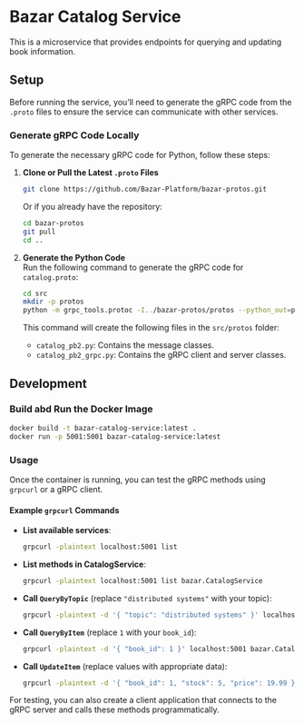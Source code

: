 # Bazar Catalog Service

This is a microservice that provides endpoints for querying and updating book information.

## Setup

Before running the service, you’ll need to generate the gRPC code from the `.proto` files to ensure the service can
communicate with other services.

### Generate gRPC Code Locally

To generate the necessary gRPC code for Python, follow these steps:

1. **Clone or Pull the Latest `.proto` Files**
   ```bash
   git clone https://github.com/Bazar-Platform/bazar-protos.git
   ```
   Or if you already have the repository:
   ```bash
   cd bazar-protos
   git pull
   cd ..
   ```

2. **Generate the Python Code**  
   Run the following command to generate the gRPC code for `catalog.proto`:
   ```bash
   cd src
   mkdir -p protos
   python -m grpc_tools.protoc -I../bazar-protos/protos --python_out=protos --grpc_python_out=protos ../bazar-protos/protos/catalog.proto
   ```
   This command will create the following files in the `src/protos` folder:
    - `catalog_pb2.py`: Contains the message classes.
    - `catalog_pb2_grpc.py`: Contains the gRPC client and server classes.

## Development

### Build abd Run the Docker Image

```bash
docker build -t bazar-catalog-service:latest .
docker run -p 5001:5001 bazar-catalog-service:latest
```

### Usage

Once the container is running, you can test the gRPC methods using `grpcurl` or a gRPC client.

#### Example `grpcurl` Commands

- **List available services**:
  ```bash
  grpcurl -plaintext localhost:5001 list
  ```

- **List methods in CatalogService**:
  ```bash
  grpcurl -plaintext localhost:5001 list bazar.CatalogService
  ```

- **Call `QueryByTopic`** (replace `"distributed systems"` with your topic):
  ```bash
  grpcurl -plaintext -d '{ "topic": "distributed systems" }' localhost:5001 bazar.CatalogService.QueryByTopic
  ```

- **Call `QueryByItem`** (replace `1` with your `book_id`):
  ```bash
  grpcurl -plaintext -d '{ "book_id": 1 }' localhost:5001 bazar.CatalogService.QueryByItem
  ```

- **Call `UpdateItem`** (replace values with appropriate data):
  ```bash
  grpcurl -plaintext -d '{ "book_id": 1, "stock": 5, "price": 19.99 }' localhost:5001 bazar.CatalogService.UpdateItem
  ```

For testing, you can also create a client application that connects to the gRPC server and calls these methods
programmatically.